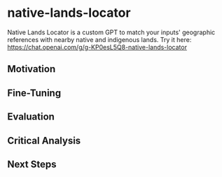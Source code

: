 # native-lands-locator
Native Lands Locator is a custom GPT to match your inputs' geographic references with nearby native and indigenous lands. Try it here: https://chat.openai.com/g/g-KP0esL5Q8-native-lands-locator

## Motivation

## Fine-Tuning

## Evaluation

## Critical Analysis

## Next Steps
